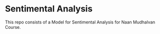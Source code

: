 # Sentimental Analysis
This repo consists of a Model for Sentimental Analysis for Naan Mudhalvan Course.
